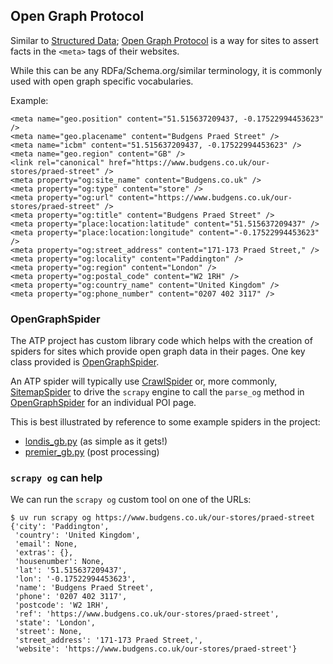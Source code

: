 ## Open Graph Protocol

Similar to [Structured Data](./STRUCTURED_DATA.md); [Open Graph Protocol](https://ogp.me) is a way for sites to assert facts in the `<meta>` tags of their websites.

While this can be any RDFa/Schema.org/similar terminology, it is commonly used with open graph specific vocabularies.

Example:
```
<meta name="geo.position" content="51.515637209437, -0.17522994453623" />
<meta name="geo.placename" content="Budgens Praed Street" />
<meta name="icbm" content="51.515637209437, -0.17522994453623" />
<meta name="geo.region" content="GB" />
<link rel="canonical" href="https://www.budgens.co.uk/our-stores/praed-street" />
<meta property="og:site_name" content="Budgens.co.uk" />
<meta property="og:type" content="store" />
<meta property="og:url" content="https://www.budgens.co.uk/our-stores/praed-street" />
<meta property="og:title" content="Budgens Praed Street" />
<meta property="place:location:latitude" content="51.515637209437" />
<meta property="place:location:longitude" content="-0.17522994453623" />
<meta property="og:street_address" content="171-173 Praed Street," />
<meta property="og:locality" content="Paddington" />
<meta property="og:region" content="London" />
<meta property="og:postal_code" content="W2 1RH" />
<meta property="og:country_name" content="United Kingdom" />
<meta property="og:phone_number" content="0207 402 3117" />
```


### OpenGraphSpider

The ATP project has custom library code which helps with the creation of spiders for sites which provide open graph data in their pages. One key class provided is [OpenGraphSpider](../locations/open_graph_spider.py).

An ATP spider will typically use [CrawlSpider](https://docs.scrapy.org/en/latest/topics/spiders.html#crawlspider) or, more commonly, [SitemapSpider](https://docs.scrapy.org/en/latest/topics/spiders.html#sitemapspider) to drive the `scrapy` engine to call the `parse_og` method in [OpenGraphSpider](../locations/open_graph_spider.py) for an individual POI page.

This is best illustrated by reference to some example spiders in the project:

* [londis_gb.py](../locations/spiders/londis_gb.py) (as simple as it gets!)
* [premier_gb.py](../locations/spiders/premier_gb.py) (post processing)

### `scrapy og` can help

We can run the `scrapy og` custom tool on one of the URLs:

```
$ uv run scrapy og https://www.budgens.co.uk/our-stores/praed-street
{'city': 'Paddington',
 'country': 'United Kingdom',
 'email': None,
 'extras': {},
 'housenumber': None,
 'lat': '51.515637209437',
 'lon': '-0.17522994453623',
 'name': 'Budgens Praed Street',
 'phone': '0207 402 3117',
 'postcode': 'W2 1RH',
 'ref': 'https://www.budgens.co.uk/our-stores/praed-street',
 'state': 'London',
 'street': None,
 'street_address': '171-173 Praed Street,',
 'website': 'https://www.budgens.co.uk/our-stores/praed-street'}
```
